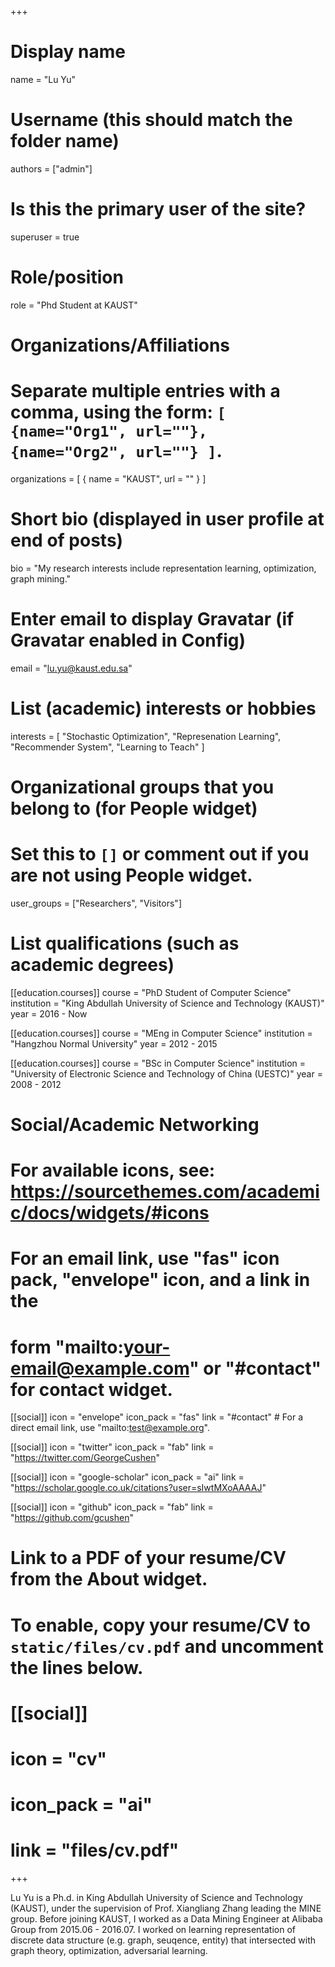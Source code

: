 +++
# Display name
name = "Lu Yu"

# Username (this should match the folder name)
authors = ["admin"]

# Is this the primary user of the site?
superuser = true

# Role/position
role = "Phd Student at KAUST"

# Organizations/Affiliations
#   Separate multiple entries with a comma, using the form: `[ {name="Org1", url=""}, {name="Org2", url=""} ]`.
organizations = [ { name = "KAUST", url = "" } ]

# Short bio (displayed in user profile at end of posts)
bio = "My research interests include representation learning, optimization, graph mining."

# Enter email to display Gravatar (if Gravatar enabled in Config)
email = "lu.yu@kaust.edu.sa"

# List (academic) interests or hobbies
interests = [
  "Stochastic Optimization",
  "Represenation Learning",
  "Recommender System",
  "Learning to Teach"
]

# Organizational groups that you belong to (for People widget)
#   Set this to `[]` or comment out if you are not using People widget.
user_groups = ["Researchers", "Visitors"]

# List qualifications (such as academic degrees)
[[education.courses]]
  course = "PhD Student of Computer Science"
  institution = "King Abdullah University of Science and Technology (KAUST)"
  year = 2016 - Now

[[education.courses]]
  course = "MEng in Computer Science"
  institution = "Hangzhou Normal University"
  year = 2012 - 2015

[[education.courses]]
  course = "BSc in Computer Science"
  institution = "University of Electronic Science and Technology of China (UESTC)"
  year = 2008 - 2012

# Social/Academic Networking
# For available icons, see: https://sourcethemes.com/academic/docs/widgets/#icons
#   For an email link, use "fas" icon pack, "envelope" icon, and a link in the
#   form "mailto:your-email@example.com" or "#contact" for contact widget.

[[social]]
  icon = "envelope"
  icon_pack = "fas"
  link = "#contact"  # For a direct email link, use "mailto:test@example.org".

[[social]]
  icon = "twitter"
  icon_pack = "fab"
  link = "https://twitter.com/GeorgeCushen"

[[social]]
  icon = "google-scholar"
  icon_pack = "ai"
  link = "https://scholar.google.co.uk/citations?user=sIwtMXoAAAAJ"

[[social]]
  icon = "github"
  icon_pack = "fab"
  link = "https://github.com/gcushen"

# Link to a PDF of your resume/CV from the About widget.
# To enable, copy your resume/CV to `static/files/cv.pdf` and uncomment the lines below.
# [[social]]
#   icon = "cv"
#   icon_pack = "ai"
#   link = "files/cv.pdf"

+++

Lu Yu is a Ph.d. in King Abdullah University of Science and Technology (KAUST), under the supervision of Prof. Xiangliang Zhang leading the MINE group. Before joining KAUST, I worked as a Data Mining Engineer at Alibaba Group from 2015.06 - 2016.07. I worked on learning representation of discrete data structure (e.g. graph, seuqence, entity) that intersected with graph theory, optimization, adversarial learning.
